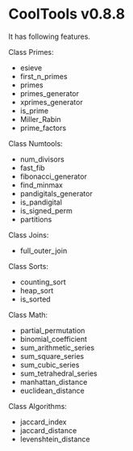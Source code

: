 CoolTools v0.8.8
================

It has following features.

Class Primes:
- esieve
- first_n_primes
- primes
- primes_generator
- xprimes_generator
- is_prime
- Miller_Rabin
- prime_factors

Class Numtools:
- num_divisors
- fast_fib
- fibonacci_generator
- find_minmax
- pandigitals_generator
- is_pandigital
- is_signed_perm
- partitions

Class Joins:
- full_outer_join

Class Sorts:
- counting_sort
- heap_sort
- is_sorted

Class Math:
- partial_permutation
- binomial_coefficient
- sum_arithmetic_series
- sum_square_series
- sum_cubic_series
- sum_tetrahedral_series
- manhattan_distance
- euclidean_distance

Class Algorithms:
- jaccard_index
- jaccard_distance
- levenshtein_distance